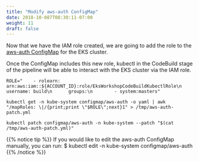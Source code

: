 ```yaml
---
title: "Modify aws-auth ConfigMap"
date: 2018-10-087T08:30:11-07:00
weight: 11
draft: false
---
```


Now that we have the IAM role created, we are going to add the role to the [aws-auth ConfigMap](https://docs.aws.amazon.com/eks/latest/userguide/add-user-role.html)
for the EKS cluster.

Once the ConfigMap includes this new role, kubectl in the CodeBuild stage of the pipeline will be able to interact with the EKS cluster via the IAM role.

```
ROLE="    - rolearn: arn:aws:iam::${ACCOUNT_ID}:role/EksWorkshopCodeBuildKubectlRole\n      username: build\n      groups:\n        - system:masters"

kubectl get -n kube-system configmap/aws-auth -o yaml | awk "/mapRoles: \|/{print;print \"$ROLE\";next}1" > /tmp/aws-auth-patch.yml

kubectl patch configmap/aws-auth -n kube-system --patch "$(cat /tmp/aws-auth-patch.yml)"
```


{{% notice tip %}}
If you would like to edit the aws-auth ConfigMap manually, you can run: $ kubectl edit -n kube-system configmap/aws-auth
{{% /notice %}}
